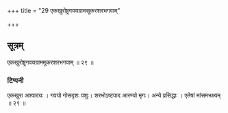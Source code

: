 +++
title = "29 एकखुरोष्ट्रगवयग्रामसूकरशरभगवाम्"

+++
## सूत्रम्
एकखुरोष्ट्रगवयग्राममूकरशरभगवाम् ॥ २९ ॥  
### टिप्पनी
एकखुरा अश्वादयः । गवयो गोसदृशः पशुः। शरभोऽष्टपाद आरण्यो मृगः। अन्ये प्रसिद्धाः । एतेषां मांसमभक्ष्यम् ॥ २९ ॥  
